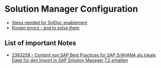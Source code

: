 # Solution Manager Configuration

- [Steps needed for SolDoc enablement](SolDoc/Documentation.md)
- [Known errors - and to solve them](ErrorResolution.md)

## List of important Notes

- [2363258 - Content von SAP Best Practices for SAP S/4HANA als lokale Datei für den Import in SAP Solution Manager 7.2 erhalten](https://launchpad.support.sap.com/#/notes/2363258)